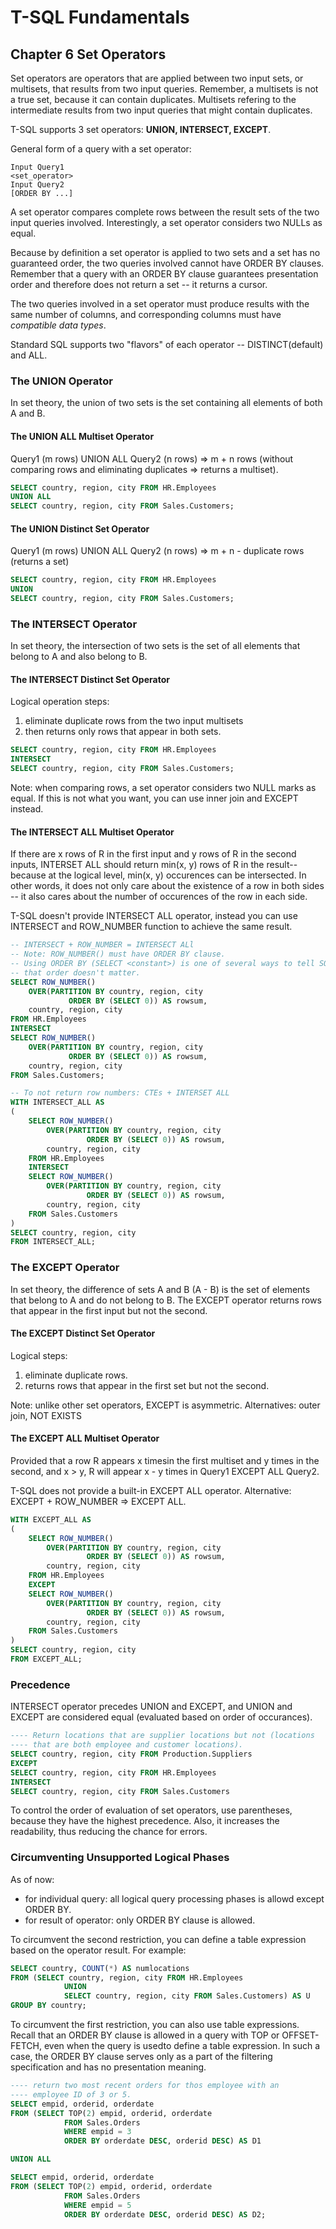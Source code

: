 # T-SQL Fundamentals
## Chapter 6 Set Operators

Set operators are operators that are applied between two input sets, or multisets, that results from two input queries. Remember, a multisets is not a true set, because it can contain duplicates. Multisets refering to the intermediate results from two input queries that might contain duplicates.

T-SQL supports 3 set operators: **UNION, INTERSECT, EXCEPT**.

General form of a query with a set operator:
```
Input Query1
<set_operator>
Input Query2
[ORDER BY ...]
```
A set operator compares complete rows between the result sets of the two input queries involved. Interestingly, a set operator considers two NULLs as equal.

Because by definition a set operator is applied to two sets and a set has no guaranteed order, the two queries involved cannot have ORDER BY clauses. Remember that a query with an ORDER BY clause guarantees presentation order and therefore does not return a set -- it returns a cursor.

The two queries involved in a set operator must produce results with the same number of columns, and corresponding columns must have *compatible data types*.

Standard SQL supports two "flavors" of each operator -- DISTINCT(default) and ALL.

### The UNION Operator
In set theory, the union of two sets is the set containing all elements of both A and B.

#### The UNION ALL Multiset Operator
Query1 (m rows) UNION ALL Query2 (n rows) => m + n rows (without comparing rows and eliminating duplicates => returns a multiset).
```SQL
SELECT country, region, city FROM HR.Employees
UNION ALL
SELECT country, region, city FROM Sales.Customers;
```
#### The UNION Distinct Set Operator
Query1 (m rows) UNION ALL Query2 (n rows) => m + n - duplicate rows (returns a set)
```SQL
SELECT country, region, city FROM HR.Employees
UNION
SELECT country, region, city FROM Sales.Customers;
```

### The INTERSECT Operator
In set theory, the intersection of two sets is the set of all elements that belong to A and also belong to B.

#### The INTERSECT Distinct Set Operator
Logical operation steps:
1. eliminate duplicate rows from the two input multisets
2. then returns only rows that appear in both sets.

```SQL
SELECT country, region, city FROM HR.Employees
INTERSECT
SELECT country, region, city FROM Sales.Customers;
```
Note: when comparing rows, a set operator considers two NULL marks as equal. If this is not what you want, you can use inner join and EXCEPT instead.

#### The INTERSECT ALL Multiset Operator
If there are x rows of R in the first input and y rows of R in the second inputs, INTERSET ALL should return min(x, y) rows of R in the result-- because at the logical level, min(x, y) occurences can be intersected. In other words, it does not only care about the existence of a row in both sides -- it also cares about the number of occurences of the row in each side.

T-SQL doesn't provide INTERSECT ALL operator, instead you can use INTERSECT and ROW_NUMBER function to achieve the same result.
```SQL
-- INTERSECT + ROW_NUMBER = INTERSECT ALl
-- Note: ROW_NUMBER() must have ORDER BY clause.
-- Using ORDER BY (SELECT <constant>) is one of several ways to tell SQL
-- that order doesn't matter.  
SELECT ROW_NUMBER()
	OVER(PARTITION BY country, region, city
			 ORDER BY (SELECT 0)) AS rowsum,
	country, region, city
FROM HR.Employees
INTERSECT
SELECT ROW_NUMBER()
	OVER(PARTITION BY country, region, city
			 ORDER BY (SELECT 0)) AS rowsum,
	country, region, city
FROM Sales.Customers;

-- To not return row numbers: CTEs + INTERSET ALL
WITH INTERSECT_ALL AS
(
	SELECT ROW_NUMBER()
		OVER(PARTITION BY country, region, city
				 ORDER BY (SELECT 0)) AS rowsum,
		country, region, city
	FROM HR.Employees
	INTERSECT
	SELECT ROW_NUMBER()
		OVER(PARTITION BY country, region, city
				 ORDER BY (SELECT 0)) AS rowsum,
		country, region, city
	FROM Sales.Customers
)
SELECT country, region, city
FROM INTERSECT_ALL;
```

### The EXCEPT Operator
In set theory, the difference of sets A and B (A - B) is the set of elements that belong to A and do not belong to B. The EXCEPT operator returns rows that appear in the first input but not the second.

#### The EXCEPT Distinct Set Operator
Logical steps:
1. eliminate duplicate rows.
2. returns rows that appear in the first set but not the second.

Note: unlike other set operators, EXCEPT is asymmetric.
Alternatives: outer join, NOT EXISTS

#### The EXCEPT ALL Multiset Operator
Provided that a row R appears x timesin the first multiset and y times in the second, and x > y, R will appear x - y times in Query1 EXCEPT ALL Query2.

T-SQL does not provide a built-in EXCEPT ALL operator. Alternative: EXCEPT + ROW_NUMBER => EXCEPT ALL.
```SQL
WITH EXCEPT_ALL AS
(
	SELECT ROW_NUMBER()
		OVER(PARTITION BY country, region, city
				 ORDER BY (SELECT 0)) AS rowsum,
		country, region, city
	FROM HR.Employees
	EXCEPT
	SELECT ROW_NUMBER()
		OVER(PARTITION BY country, region, city
				 ORDER BY (SELECT 0)) AS rowsum,
		country, region, city
	FROM Sales.Customers
)
SELECT country, region, city
FROM EXCEPT_ALL;
```

### Precedence
INTERSECT operator precedes UNION and EXCEPT, and UNION and EXCEPT are considered equal (evaluated based on order of occurances).
```SQL
---- Return locations that are supplier locations but not (locations
---- that are both employee and customer locations).
SELECT country, region, city FROM Production.Suppliers
EXCEPT
SELECT country, region, city FROM HR.Employees
INTERSECT
SELECT country, region, city FROM Sales.Customers
```
To control the order of evaluation of set operators, use parentheses, because they have the highest precedence. Also, it increases the readability, thus reducing the chance for errors.

### Circumventing Unsupported Logical Phases
As of now:
- for individual query: all logical query processing phases is allowd except ORDER BY.
- for result of operator: only ORDER BY clause is allowed.

To circumvent the second restriction, you can define a table expression based on the operator result. For example:
```SQL
SELECT country, COUNT(*) AS numlocations
FROM (SELECT country, region, city FROM HR.Employees
			UNION
			SELECT country, region, city FROM Sales.Customers) AS U
GROUP BY country;
```

To circumvent the first restriction, you can also use table expressions. Recall that an ORDER BY clause is allowed in a query with TOP or OFFSET-FETCH, even when the query is usedto define a table expression. In such a case, the ORDER BY clause serves only as a part of the filtering specification and has no presentation meaning.
```SQL
---- return two most recent orders for thos employee with an
---- employee ID of 3 or 5.
SELECT empid, orderid, orderdate
FROM (SELECT TOP(2) empid, orderid, orderdate
			FROM Sales.Orders
			WHERE empid = 3
			ORDER BY orderdate DESC, orderid DESC) AS D1

UNION ALL

SELECT empid, orderid, orderdate
FROM (SELECT TOP(2) empid, orderid, orderdate
			FROM Sales.Orders
			WHERE empid = 5
			ORDER BY orderdate DESC, orderid DESC) AS D2;
```

